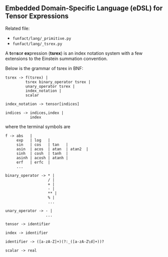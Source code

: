 ## Embedded Domain-Specific Language (eDSL) for Tensor Expressions

Related file:

- `funfact/lang/_primitive.py`
- `funfact/lang/_tsrex.py`

A **t**en**s**o**r** **ex**pression (**tsrex**) is an index notation system with a few extensions to the Einstein summation convention.

Below is the grammar of tsrex in BNF:

``` BNF
tsrex -> f(tsrex) |
         tsrex binary_operator tsrex |
         unary_operator tsrex |
         index_notation |
         scalar

index_notation -> tensor[indices]

indices -> indices,index |
           index
```

where the terminal symbols are

```BNF
f -> abs   |
     exp   | log   |
     sin   | cos   | tan   |
     asin  | acos  | atan  | atan2  |
     sinh  | cosh  | tanh  |
     asinh | acosh | atanh |
     erf   | erfc  |
     ...

binary_operator -> * |
                   / |
                   + |
                   - |
                   ** | 
                   % |
                   ...

unary_operator -> - |
                  ...

tensor -> identifier

index -> identifier

identifier -> ([a-zA-Z]+)(?:_([a-zA-Z\d]+))?

scalar -> real
```